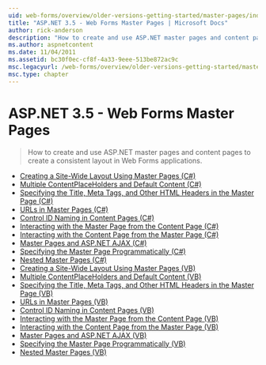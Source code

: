 ```yaml
---
uid: web-forms/overview/older-versions-getting-started/master-pages/index
title: "ASP.NET 3.5 - Web Forms Master Pages | Microsoft Docs"
author: rick-anderson
description: "How to create and use ASP.NET master pages and content pages to create a consistent layout in Web Forms applications."
ms.author: aspnetcontent
ms.date: 11/04/2011
ms.assetid: bc30f0ec-cf8f-4a33-9eee-513be872ac9c
msc.legacyurl: /web-forms/overview/older-versions-getting-started/master-pages
msc.type: chapter
---
```

ASP.NET 3.5 - Web Forms Master Pages
====================
> How to create and use ASP.NET master pages and content pages to create a consistent layout in Web Forms applications.


- [Creating a Site-Wide Layout Using Master Pages (C#)](creating-a-site-wide-layout-using-master-pages-cs.md)
- [Multiple ContentPlaceHolders and Default Content (C#)](multiple-contentplaceholders-and-default-content-cs.md)
- [Specifying the Title, Meta Tags, and Other HTML Headers in the Master Page (C#)](specifying-the-title-meta-tags-and-other-html-headers-in-the-master-page-cs.md)
- [URLs in Master Pages (C#)](urls-in-master-pages-cs.md)
- [Control ID Naming in Content Pages (C#)](control-id-naming-in-content-pages-cs.md)
- [Interacting with the Master Page from the Content Page (C#)](interacting-with-the-master-page-from-the-content-page-cs.md)
- [Interacting with the Content Page from the Master Page (C#)](interacting-with-the-content-page-from-the-master-page-cs.md)
- [Master Pages and ASP.NET AJAX (C#)](master-pages-and-asp-net-ajax-cs.md)
- [Specifying the Master Page Programmatically (C#)](specifying-the-master-page-programmatically-cs.md)
- [Nested Master Pages (C#)](nested-master-pages-cs.md)
- [Creating a Site-Wide Layout Using Master Pages (VB)](creating-a-site-wide-layout-using-master-pages-vb.md)
- [Multiple ContentPlaceHolders and Default Content (VB)](multiple-contentplaceholders-and-default-content-vb.md)
- [Specifying the Title, Meta Tags, and Other HTML Headers in the Master Page (VB)](specifying-the-title-meta-tags-and-other-html-headers-in-the-master-page-vb.md)
- [URLs in Master Pages (VB)](urls-in-master-pages-vb.md)
- [Control ID Naming in Content Pages (VB)](control-id-naming-in-content-pages-vb.md)
- [Interacting with the Master Page from the Content Page (VB)](interacting-with-the-master-page-from-the-content-page-vb.md)
- [Interacting with the Content Page from the Master Page (VB)](interacting-with-the-content-page-from-the-master-page-vb.md)
- [Master Pages and ASP.NET AJAX (VB)](master-pages-and-asp-net-ajax-vb.md)
- [Specifying the Master Page Programmatically (VB)](specifying-the-master-page-programmatically-vb.md)
- [Nested Master Pages (VB)](nested-master-pages-vb.md)
